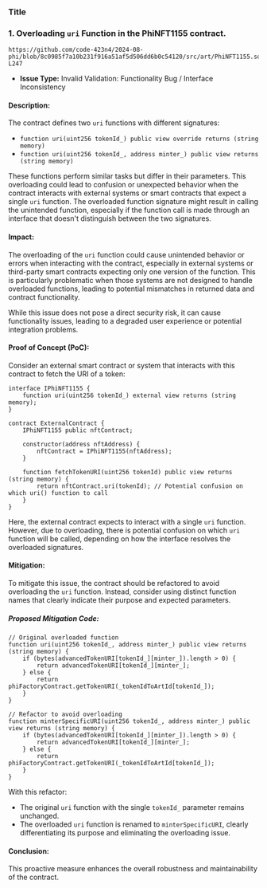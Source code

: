 ### Title
### 1. Overloading `uri` Function in the PhiNFT1155 contract.

```url
https://github.com/code-423n4/2024-08-phi/blob/8c0985f7a10b231f916a51af5d506dd6b0c54120/src/art/PhiNFT1155.sol#L234-L247
```

- **Issue Type:** Invalid Validation: Functionality Bug / Interface Inconsistency

#### Description:
The contract defines two `uri` functions with different signatures:
- `function uri(uint256 tokenId_) public view override returns (string memory)`
- `function uri(uint256 tokenId_, address minter_) public view returns (string memory)`

These functions perform similar tasks but differ in their parameters. This overloading could lead to confusion or unexpected behavior when the contract interacts with external systems or smart contracts that expect a single `uri` function. The overloaded function signature might result in calling the unintended function, especially if the function call is made through an interface that doesn't distinguish between the two signatures.

#### Impact:
The overloading of the `uri` function could cause unintended behavior or errors when interacting with the contract, especially in external systems or third-party smart contracts expecting only one version of the function. This is particularly problematic when those systems are not designed to handle overloaded functions, leading to potential mismatches in returned data and contract functionality.

While this issue does not pose a direct security risk, it can cause functionality issues, leading to a degraded user experience or potential integration problems.

#### Proof of Concept (PoC):

Consider an external smart contract or system that interacts with this contract to fetch the URI of a token:

```solidity
interface IPhiNFT1155 {
    function uri(uint256 tokenId_) external view returns (string memory);
}

contract ExternalContract {
    IPhiNFT1155 public nftContract;

    constructor(address nftAddress) {
        nftContract = IPhiNFT1155(nftAddress);
    }

    function fetchTokenURI(uint256 tokenId) public view returns (string memory) {
        return nftContract.uri(tokenId); // Potential confusion on which uri() function to call
    }
}
```

Here, the external contract expects to interact with a single `uri` function. However, due to overloading, there is potential confusion on which `uri` function will be called, depending on how the interface resolves the overloaded signatures.

#### Mitigation:
To mitigate this issue, the contract should be refactored to avoid overloading the `uri` function. Instead, consider using distinct function names that clearly indicate their purpose and expected parameters.

##### Proposed Mitigation Code:

```solidity
// Original overloaded function
function uri(uint256 tokenId_, address minter_) public view returns (string memory) {
    if (bytes(advancedTokenURI[tokenId_][minter_]).length > 0) {
        return advancedTokenURI[tokenId_][minter_];
    } else {
        return phiFactoryContract.getTokenURI(_tokenIdToArtId[tokenId_]);
    }
}

// Refactor to avoid overloading
function minterSpecificURI(uint256 tokenId_, address minter_) public view returns (string memory) {
    if (bytes(advancedTokenURI[tokenId_][minter_]).length > 0) {
        return advancedTokenURI[tokenId_][minter_];
    } else {
        return phiFactoryContract.getTokenURI(_tokenIdToArtId[tokenId_]);
    }
}
```

With this refactor:
- The original `uri` function with the single `tokenId_` parameter remains unchanged.
- The overloaded `uri` function is renamed to `minterSpecificURI`, clearly differentiating its purpose and eliminating the overloading issue.

#### Conclusion:
This proactive measure enhances the overall robustness and maintainability of the contract.